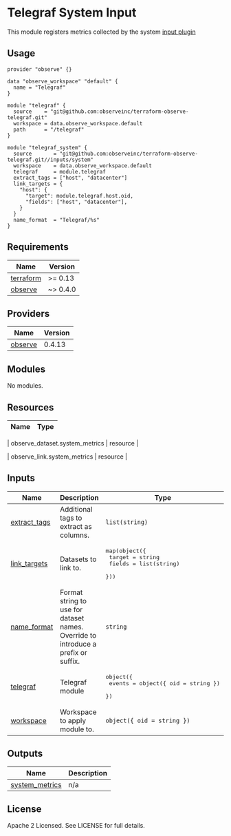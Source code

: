 # Telegraf System Input

This module registers metrics collected by the system [input plugin](https://github.com/influxdata/telegraf/blob/master/plugins/inputs/system/README.md)

## Usage

```hcl
provider "observe" {}

data "observe_workspace" "default" {
  name = "Telegraf"
}

module "telegraf" {
  source    = "git@github.com:observeinc/terraform-observe-telegraf.git"
  workspace = data.observe_workspace.default
  path      = "/telegraf"
}

module "telegraf_system" {
  source       = "git@github.com:observeinc/terraform-observe-telegraf.git//inputs/system"
  workspace    = data.observe_workspace.default
  telegraf     = module.telegraf
  extract_tags = ["host", "datacenter"]
  link_targets = {
    "host": {
      "target": module.telegraf.host.oid,
      "fields": ["host", "datacenter"],
    }
  }
  name_format  = "Telegraf/%s"
}
```

<!-- BEGINNING OF PRE-COMMIT-TERRAFORM DOCS HOOK -->
## Requirements

| Name | Version |
|------|---------|
| <a name="requirement_terraform"></a> [terraform](#requirement\_terraform) | >= 0.13 |
| <a name="requirement_observe"></a> [observe](#requirement\_observe) | ~> 0.4.0 |

## Providers

| Name | Version |
|------|---------|
| <a name="provider_observe"></a> [observe](#provider\_observe) | 0.4.13 |

## Modules

No modules.

## Resources

| Name | Type |
|------|------|

| observe_dataset.system_metrics | resource |

| observe_link.system_metrics | resource |

## Inputs

| Name | Description | Type | Default | Required |
|------|-------------|------|---------|:--------:|
| <a name="input_extract_tags"></a> [extract\_tags](#input\_extract\_tags) | Additional tags to extract as columns. | `list(string)` | `[]` | no |
| <a name="input_link_targets"></a> [link\_targets](#input\_link\_targets) | Datasets to link to. | <pre>map(object({<br>    target = string<br>    fields = list(string)<br>  }))</pre> | `{}` | no |
| <a name="input_name_format"></a> [name\_format](#input\_name\_format) | Format string to use for dataset names. Override to introduce a prefix or suffix. | `string` | `"%s"` | no |
| <a name="input_telegraf"></a> [telegraf](#input\_telegraf) | Telegraf module | <pre>object({<br>    events = object({ oid = string })<br>  })</pre> | n/a | yes |
| <a name="input_workspace"></a> [workspace](#input\_workspace) | Workspace to apply module to. | `object({ oid = string })` | n/a | yes |

## Outputs

| Name | Description |
|------|-------------|
| <a name="output_system_metrics"></a> [system\_metrics](#output\_system\_metrics) | n/a |
<!-- END OF PRE-COMMIT-TERRAFORM DOCS HOOK -->

## License

Apache 2 Licensed. See LICENSE for full details.
